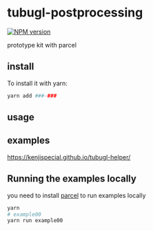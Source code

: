 # tubugl-postprocessing

[![NPM version][npm-image]][npm-url] 

prototype kit with parcel

## install

To install it with yarn:

```sh
yarn add ###-###
```

## usage


## examples

https://kenjispecial.github.io/tubugl-helper/

## Running the examples locally

you need to install [parcel](https://github.com/parcel-bundler/parcel) to run examples locally

```sh
yarn
# example00
yarn run example00
```

[npm-image]: https://img.shields.io/npm/v/###-###.svg?style=flat-square
[npm-url]: https://www.npmjs.com/package/###-###
 
